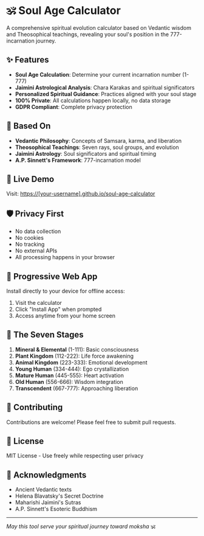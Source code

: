 # 🕉️ Soul Age Calculator

A comprehensive spiritual evolution calculator based on Vedantic wisdom and Theosophical teachings, revealing your soul's position in the 777-incarnation journey.

## ✨ Features

- **Soul Age Calculation**: Determine your current incarnation number (1-777)
- **Jaimini Astrological Analysis**: Chara Karakas and spiritual significators
- **Personalized Spiritual Guidance**: Practices aligned with your soul stage
- **100% Private**: All calculations happen locally, no data storage
- **GDPR Compliant**: Complete privacy protection

## 🔮 Based On

- **Vedantic Philosophy**: Concepts of Samsara, karma, and liberation
- **Theosophical Teachings**: Seven rays, soul groups, and evolution
- **Jaimini Astrology**: Soul significators and spiritual timing
- **A.P. Sinnett's Framework**: 777-incarnation model

## 🚀 Live Demo

Visit: [https://[your-username].github.io/soul-age-calculator](https://[your-username].github.io/soul-age-calculator)

## 🛡️ Privacy First

- No data collection
- No cookies
- No tracking
- No external APIs
- All processing happens in your browser

## 📱 Progressive Web App

Install directly to your device for offline access:
1. Visit the calculator
2. Click "Install App" when prompted
3. Access anytime from your home screen

## 🧘 The Seven Stages

1. **Mineral & Elemental** (1-111): Basic consciousness
2. **Plant Kingdom** (112-222): Life force awakening
3. **Animal Kingdom** (223-333): Emotional development
4. **Young Human** (334-444): Ego crystallization
5. **Mature Human** (445-555): Heart activation
6. **Old Human** (556-666): Wisdom integration
7. **Transcendent** (667-777): Approaching liberation

## 💝 Contributing

Contributions are welcome! Please feel free to submit pull requests.

## 📜 License

MIT License - Use freely while respecting user privacy

## 🙏 Acknowledgments

- Ancient Vedantic texts
- Helena Blavatsky's Secret Doctrine
- Maharishi Jaimini's Sutras
- A.P. Sinnett's Esoteric Buddhism

---

*May this tool serve your spiritual journey toward moksha* 🕉️
